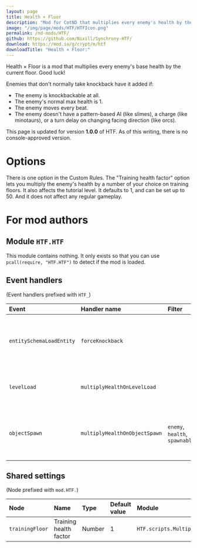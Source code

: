 ```yaml
---
layout: page
title: Health × Floor
description: "Mod for CotND that multiplies every enemy's health by the current floor"
image: "/img/page/mods/HTF/HTFIcon.png"
permalink: /nd-mods/HTF/
github: https://github.com/Nixill/Synchrony-HTF/
download: https://mod.io/g/crypt/m/htf
downloadTitle: "Health × Floor:"
---
```


Health × Floor is a mod that multiplies every enemy's base health by the current floor. Good luck!

Enemies that don't normally take knockback have it added if:
- The enemy is knockbackable at all.
- The enemy's normal max health is 1.
- The enemy moves every beat.
- The enemy doesn't have a pattern-based AI (like slimes), a charge (like minotaurs), or a turn delay on changing facing direction (like orcs).

This page is updated for version **1.0.0** of HTF. As of this writing, there is no console-approved version.

# Options
There is one option in the Custom Rules. The "Training health factor" option lets you multiply the enemy's health by a number of your choice on training floors. It also affects the tutorial level. It defaults to 1, and can be set up to 50. And it does not affect any regular gameplay.

# For mod authors
## Module `HTF.HTF`
This module contains nothing. It only exists so that you can use `pcall(require, "HTF.HTF")` to detect if the mod is loaded.

## Event handlers
(Event handlers prefixed with `HTF_`)

| Event                    | Handler name                  | Filter                         | Order         | Sequence | Description                                                    |
| :----------------------- | :---------------------------- | :----------------------------- | :------------ | :------- | :------------------------------------------------------------- |
| `entitySchemaLoadEntity` | `forceKnockback`              |                                | `overrides`   | 1        | For enemies that need it added, forces them to take knockback. |
| `levelLoad`              | `multiplyHealthOnLevelLoad`   |                                | `boss`        | 1        | Multiplies enemy healths at the start of a level.              |
| `objectSpawn`            | `multiplyHealthOnObjectSpawn` | `enemy`, `health`, `spawnable` | `healthBonus` | 1        | multiplies enemy healths when they spawn during a level.       |

## Shared settings
(Node prefixed with `mod.HTF.`)

| Node            | Name                   | Type   | Default value | Module                       |
| :-------------- | :--------------------- | :----- | :------------ | :--------------------------- |
| `trainingFloor` | Training health factor | Number | 1             | `HTF.scripts.MultiplyHealth` |